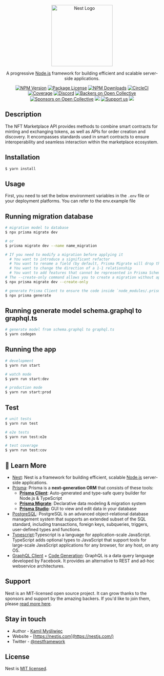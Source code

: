<p align="center">
  <a href="http://nestjs.com/" target="blank"><img src="https://nestjs.com/img/logo-small.svg" width="200" alt="Nest Logo" /></a>
</p>

[circleci-image]: https://img.shields.io/circleci/build/github/nestjs/nest/master?token=abc123def456
[circleci-url]: https://circleci.com/gh/nestjs/nest

  <p align="center">A progressive <a href="http://nodejs.org" target="_blank">Node.js</a> framework for building efficient and scalable server-side applications.</p>
    <p align="center">
<a href="https://www.npmjs.com/~nestjscore" target="_blank"><img src="https://img.shields.io/npm/v/@nestjs/core.svg" alt="NPM Version" /></a>
<a href="https://www.npmjs.com/~nestjscore" target="_blank"><img src="https://img.shields.io/npm/l/@nestjs/core.svg" alt="Package License" /></a>
<a href="https://www.npmjs.com/~nestjscore" target="_blank"><img src="https://img.shields.io/npm/dm/@nestjs/common.svg" alt="NPM Downloads" /></a>
<a href="https://circleci.com/gh/nestjs/nest" target="_blank"><img src="https://img.shields.io/circleci/build/github/nestjs/nest/master" alt="CircleCI" /></a>
<a href="https://coveralls.io/github/nestjs/nest?branch=master" target="_blank"><img src="https://coveralls.io/repos/github/nestjs/nest/badge.svg?branch=master#9" alt="Coverage" /></a>
<a href="https://discord.gg/G7Qnnhy" target="_blank"><img src="https://img.shields.io/badge/discord-online-brightgreen.svg" alt="Discord"/></a>
<a href="https://opencollective.com/nest#backer" target="_blank"><img src="https://opencollective.com/nest/backers/badge.svg" alt="Backers on Open Collective" /></a>
<a href="https://opencollective.com/nest#sponsor" target="_blank"><img src="https://opencollective.com/nest/sponsors/badge.svg" alt="Sponsors on Open Collective" /></a>
  <a href="https://paypal.me/kamilmysliwiec" target="_blank"><img src="https://img.shields.io/badge/Donate-PayPal-ff3f59.svg"/></a>
    <a href="https://opencollective.com/nest#sponsor"  target="_blank"><img src="https://img.shields.io/badge/Support%20us-Open%20Collective-41B883.svg" alt="Support us"></a>
  <a href="https://twitter.com/nestframework" target="_blank"><img src="https://img.shields.io/twitter/follow/nestframework.svg?style=social&label=Follow"></a>
</p>
  <!--[![Backers on Open Collective](https://opencollective.com/nest/backers/badge.svg)](https://opencollective.com/nest#backer)
  [![Sponsors on Open Collective](https://opencollective.com/nest/sponsors/badge.svg)](https://opencollective.com/nest#sponsor)-->

## Description

<!-- [Nest](https://github.com/nestjs/nest) framework TypeScript starter repository. -->
The NFT Marketplace API provides methods to combine smart contracts for minting and exchanging tokens, as well as APIs for order creation and discovery. It encompasses standards used in smart contracts to ensure interoperability and seamless interaction within the marketplace ecosystem.

## Installation

```bash
$ yarn install
```

## Usage
First, you need to set the below environment variables in the `.env` file or your deployment platforms. You can refer to the env.example file


## Running migration database

```bash
# migration model to database
$ npx prisma migrate dev

# or 
$ prisma migrate dev --name name_migration

# If you need to modify a migration before applying it 
  # You want to introduce a significant refactor
  # You want to rename a field (by default, Prisma Migrate will drop the existing field)
  # You want to change the direction of a 1-1 relationship
  # You want to add features that cannot be represented in Prisma Schema Language - such as a partial index or a stored procedure.
# The --create-only command allows you to create a migration without applying it
$ npx prisma migrate dev --create-only

# generate Prisma Client to ensure the code inside `node_modules/.prisma/client` gets updated
$ npx prisma generate
```

## Running generate model schema.graphql to graphql.ts

```bash
# generate model from schema.graphql to graphql.ts
$ yarn codegen
```

## Running the app

```bash
# development
$ yarn run start

# watch mode
$ yarn run start:dev

# production mode
$ yarn run start:prod
```

## Test

```bash
# unit tests
$ yarn run test

# e2e tests
$ yarn run test:e2e

# test coverage
$ yarn run test:cov
```

## 📖 Learn More
- [Nest](https://github.com/nestjs/nest): Nest is a framework for building efficient, scalable <a href="https://nodejs.org" target="_blank">Node.js</a> server-side applications.
- [Prisma](https://github.com/prisma/prisma): Prisma is a **next-generation ORM** that consists of these tools:
  - [**Prisma Client**](https://www.prisma.io/docs/concepts/components/prisma-client): Auto-generated and type-safe query builder for Node.js & TypeScript
  - [**Prisma Migrate**](https://www.prisma.io/docs/concepts/components/prisma-migrate): Declarative data modeling & migration system
  - [**Prisma Studio**](https://github.com/prisma/studio): GUI to view and edit data in your database
- [PostgreSQL](https://www.postgresql.org/): PostgreSQL is an advanced object-relational database management system
that supports an extended subset of the SQL standard, including
transactions, foreign keys, subqueries, triggers, user-defined types
and functions.
- [Typescript](https://www.typescriptlang.org/):Typescript is a language for application-scale JavaScript. TypeScript adds optional types to JavaScript that support tools for large-scale JavaScript applications for any browser, for any host, on any OS.
- [GraphQL Client](https://github.com/prisma-labs/graphql-request#graphql-request) + [Code Generation](https://www.graphql-code-generator.com/): GraphQL is a data query language developed by Facebook. It provides an alternative to REST and ad-hoc webservice architectures.


## Support

Nest is an MIT-licensed open source project. It can grow thanks to the sponsors and support by the amazing backers. If you'd like to join them, please [read more here](https://docs.nestjs.com/support).

## Stay in touch

- Author - [Kamil Myśliwiec](https://kamilmysliwiec.com)
- Website - [https://nestjs.com](https://nestjs.com/)
- Twitter - [@nestframework](https://twitter.com/nestframework)

## License

Nest is [MIT licensed](LICENSE).

